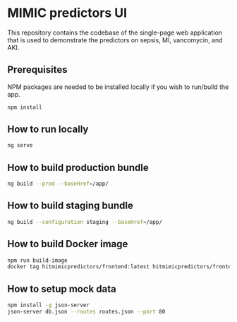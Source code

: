 # MIMIC predictors UI

This repository contains the codebase of the single-page web application that is used to demonstrate the predictors on sepsis, MI, vancomycin, and AKI.

## Prerequisites

NPM packages are needed to be installed locally if you wish to run/build the app.

```bash
npm install
```

## How to run locally

```bash
ng serve
```

## How to build production bundle

```bash
ng build --prod --baseHref=/app/
```

## How to build staging bundle

```bash
ng build --configuration staging --baseHref=/app/
```

## How to build Docker image

```bash
npm run build-image
docker tag hitmimicpredictors/frontend:latest hitmimicpredictors/frontend:<version>
```

## How to setup mock data

```bash
npm install -g json-server
json-server db.json --routes routes.json --port 80
```
